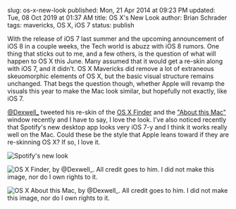slug: os-x-new-look
published: Mon, 21 Apr 2014 at 09:23 PM
updated: Tue, 08 Oct 2019 at 01:37 AM
title: OS X's New Look
author: Brian Schrader	
tags: mavericks, OS X, iOS 7
status: publish

With the release of iOS 7 last summer and the upcoming announcement of iOS 8 in a couple weeks, the Tech world is abuzz with iOS 8 rumors. One thing that sticks out to me, and a few others, is the question of what will happen to OS X this June. Many assumed that it would get a re-skin along with iOS 7, and it didn't. OS X Mavericks did remove a lot of extraneous skeuomorphic elements of OS X, but the basic visual structure remains unchanged. That begs the question though, whether Apple will revamp the visuals this year to make the Mac look similar, but hopefully not exactly, like iOS 7. 

[@Dexwell_][dex] tweeted his re-skin of the [OS X Finder][finder] and the ["About this Mac"][atm] window recently and I have to say, I love the look. I've also noticed recently that Spotify's new desktop app looks very iOS 7-y and I think it works really well on the Mac. Could these be the style that Apple leans toward if they are re-skinning OS X? If so, I love it. 

![Spotify's new look](http://brianschrader.com/images/blog/spotify-new-look.png)

![OS X Finder, by @Dexwell_. All credit goes to him. I did not make this image, nor do I own rights to it.](http://brianschrader.com/images/blog/dexwell_finder.png)

![OS X About this Mac, by @Dexwell_. All credit goes to him. I did not make this image, nor do I own rights to it.](http://brianschrader.com/images/blog/dexwell_atm.png)

[finder]:https://twitter.com/Dexwell_/status/456495401638830080/photo/1
[atm]:https://twitter.com/Dexwell_/status/453154821315768320/photo/1
[dex]:https://twitter.com/Dexwell_